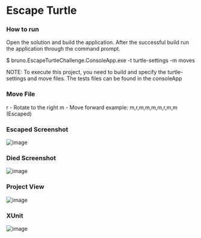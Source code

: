 # Escape Turtle
### How to run 
Open the solution and build the application. After the successful build run the application through the command prompt.

$ bruno.EscapeTurtleChallenge.ConsoleApp.exe -t turtle-settings -m moves

NOTE: To execute this project, you need to build and specify the turtle-settings and move files. The tests files can be found in the consoleApp

### Move File 
r - Rotate​ to the right
m - Move​ forward
example: m,r,m,m,m,m,r,m,m (Escaped)

### Escaped Screenshot
![image](https://github.com/bccampos/EscapeTurtle/assets/36283909/9a9448a8-8b5f-491e-b3f4-0816bc587865)

### Died Screenshot 
![image](https://github.com/bccampos/EscapeTurtle/assets/36283909/ba257a05-5653-4925-a8b4-a6bad8a2ee87)

### Project View 
![image](https://github.com/bccampos/EscapeTurtle/assets/36283909/44e5212c-887c-499d-9c21-ef92d0d317ef)

### XUnit
![image](https://github.com/bccampos/EscapeTurtle/assets/36283909/24bd464e-9ee0-44ec-95a7-cd0ecf4574ff)


